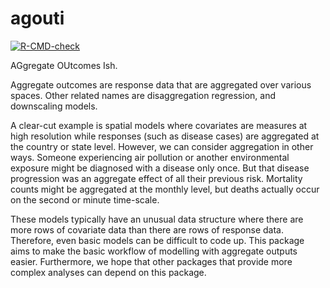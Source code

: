 

agouti
======

<!-- badges: start -->
[![R-CMD-check](https://github.com/timcdlucas/agouti/workflows/R-CMD-check/badge.svg)](https://github.com/timcdlucas/agouti/actions)
<!-- badges: end -->


AGgregate OUtcomes Ish. 

Aggregate outcomes are response data that are aggregated over various spaces. 
Other related names are disaggregation regression, and downscaling models.

A clear-cut example is spatial models where covariates are measures at high resolution while responses (such as disease cases) are aggregated at the country or state level.
However, we can consider aggregation in other ways. 
Someone experiencing air pollution or another environmental exposure might be diagnosed with a disease only once. But that disease progression was an aggregate effect of all their previous risk.
Mortality counts might be aggregated at the monthly level, but deaths actually occur on the second or minute time-scale.

These models typically have an unusual data structure where there are more rows of covariate data than there are rows of response data. 
Therefore, even basic models can be difficult to code up. 
This package aims to make the basic workflow of modelling with aggregate outputs easier.
Furthermore, we hope that other packages that provide more complex analyses can depend on this package.



